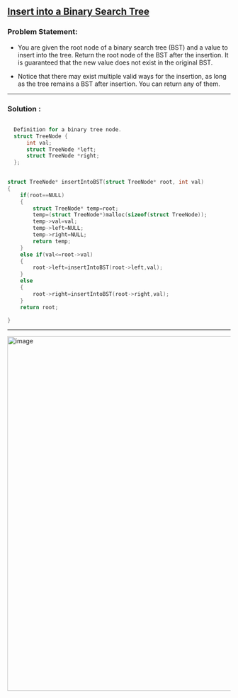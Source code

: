 
## [Insert into a Binary Search Tree](https://leetcode.com/problems/insert-into-a-binary-search-tree/)

### Problem Statement:
- You are given the root node of a binary search tree (BST) and a value to insert into the tree. Return the root node of the BST after the insertion. It is guaranteed that the new value does not exist in the original BST.

- Notice that there may exist multiple valid ways for the insertion, as long as the tree remains a BST after insertion. You can return any of them.

 
---------------------------------------------------------------------------
### Solution :

```c

  Definition for a binary tree node.
  struct TreeNode {
      int val;
      struct TreeNode *left;
      struct TreeNode *right;
  };
 

struct TreeNode* insertIntoBST(struct TreeNode* root, int val)
{
    if(root==NULL)
    {
        struct TreeNode* temp=root;
        temp=(struct TreeNode*)malloc(sizeof(struct TreeNode));
        temp->val=val;
        temp->left=NULL;
        temp->right=NULL;
        return temp;
    }
    else if(val<=root->val)
    {
        root->left=insertIntoBST(root->left,val);
    }
    else 
    {
        root->right=insertIntoBST(root->right,val);
    }
    return root;

}
```

------------------------------------------------------------------------------------------------------------------------------------------

<img width="800" alt="image" src="https://user-images.githubusercontent.com/85113641/147596027-95220d18-0a20-487b-9814-46ad4c5f8c01.png">
